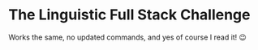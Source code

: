 # The Linguistic Full Stack Challenge

Works the same, no updated commands, and yes of course I read it! :wink:
